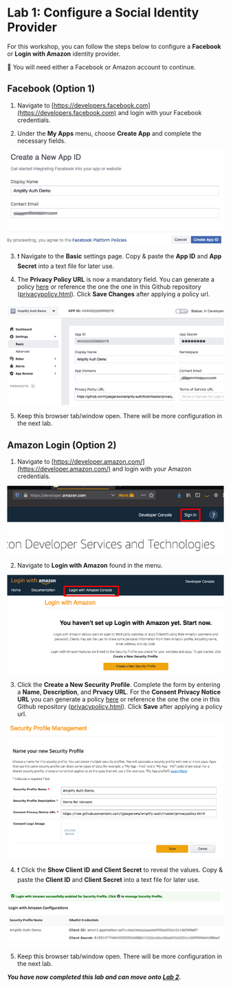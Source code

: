 # Lab 1: Configure a Social Identity Provider 

For this workshop, you can follow the steps below to configure a **Facebook** or **Login with Amazon** identity provider. 

:notebook: You will need either a Facebook or Amazon account to continue.


## Facebook (Option 1)

1. Navigate to [https://developers.facebook.com](https://developers.facebook.com) and login with your Facebook credentials.

2. Under the **My Apps** menu, choose **Create App** and complete the necessary fields.

![fb1](images/fb/1.png)

3. :exclamation: Navigate to the **Basic** settings page. Copy & paste the **App ID** and **App Secret** into a text file for later use.

4. The **Privacy Policy URL** is now a mandatory field. You can generate a policy [here](https://www.freeprivacypolicy.com/free-privacy-policy-generator.php) or reference the one the one in this Github repository ([privacypolicy.html](https://raw.githubusercontent.com/rjjaegeraws/amplify-auth/master/privacypolicy.html)). Click **Save Changes** after applying a policy url.

![fb2](images/fb/2.png)

5. Keep this browser tab/window open. There will be more configuration in the next lab.

## Amazon Login (Option 2)

1. Navigate to [https://developer.amazon.com/](https://developer.amazon.com/) and login with your Amazon credentials.

![login](images/amz/3.png)

2. Navigate to **Login with Amazon** found in the menu. 

![az1](images/amz/1.png)

3. Click the **Create a New Security Profile**. Complete the form by entering a **Name**, **Description**, and **Prvacy URL**. For the **Consent Privacy Notice URL** you can generate a policy [here](https://www.freeprivacypolicy.com/free-privacy-policy-generator.php) or reference the one the one in this Github repository ([privacypolicy.html](https://raw.githubusercontent.com/rjjaegeraws/amplify-auth/master/privacypolicy.html)). Click **Save** after applying a policy url.

![az4](images/amz/4.png)

4. :exclamation: Click the **Show Client ID and Client Secret** to reveal the values. Copy & paste the **Client ID** and **Client Secret** into a text file for later use.

![az2](images/amz/2.png)

5. Keep this browser tab/window open. There will be more configuration in the next lab.

***You have now completed this lab and can move onto [Lab 2](../lab-2-amplify/).***